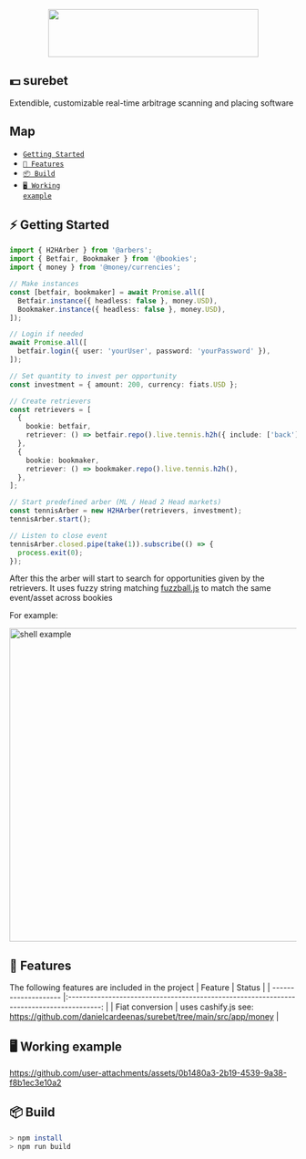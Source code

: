 
<p align="center">
  <img width="369" height="84" src="https://github.com/user-attachments/assets/a21cff5d-9433-4015-91a9-867642b2c89c">
</p>

## 💵 surebet 
Extendible, customizable real-time arbitrage scanning and placing software

## Map
- [<code>Getting Started</code>](#-getting-started)
- [<code>🔋 Features</code>](#️-features)
- [<code>📦 Build</code>](#-build)
- [<code>🖥️ Working example</code>](#️-working-example)
 
## ⚡ Getting Started
```ts
import { H2HArber } from '@arbers';
import { Betfair, Bookmaker } from '@bookies';
import { money } from '@money/currencies';

// Make instances
const [betfair, bookmaker] = await Promise.all([
  Betfair.instance({ headless: false }, money.USD),
  Bookmaker.instance({ headless: false }, money.USD),
]);

// Login if needed
await Promise.all([
  betfair.login({ user: 'yourUser', password: 'yourPassword' }),
]);

// Set quantity to invest per opportunity
const investment = { amount: 200, currency: fiats.USD };

// Create retrievers
const retrievers = [
  {
    bookie: betfair,
    retriever: () => betfair.repo().live.tennis.h2h({ include: ['back'] }),
  },
  {
    bookie: bookmaker,
    retriever: () => bookmaker.repo().live.tennis.h2h(),
  },
];

// Start predefined arber (ML / Head 2 Head markets)
const tennisArber = new H2HArber(retrievers, investment);
tennisArber.start();

// Listen to close event
tennisArber.closed.pipe(take(1)).subscribe(() => {
  process.exit(0);
});

```

After this the arber will start to search for opportunities given by the retrievers.
It uses fuzzy string matching [fuzzball.js](https://github.com/nol13/fuzzball.js) to match the same event/asset across bookies

For example:
<p align="left">
  <img src="https://github.com/user-attachments/assets/16d53304-66f5-4536-9416-a0f6a9c73560" alt="shell example" width="550"/>
</p>

## 🔋 Features
The following features are included in the project
| Feature              | Status                                                                                     |
| -------------------- |:---------------------------------------------------------------------------------------:   |
| Fiat conversion      | uses cashify.js see: https://github.com/danielcardeenas/surebet/tree/main/src/app/money |

## 🖥️ Working example
https://github.com/user-attachments/assets/0b1480a3-2b19-4539-9a38-f8b1ec3e10a2


## 📦 Build
```sh
> npm install
> npm run build
```
